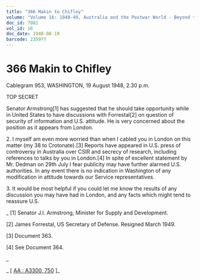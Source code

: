 ```yaml
---
title: "366 Makin to Chifley"
volume: "Volume 16: 1948-49, Australia and the Postwar World - Beyond the Region"
doc_id: 7081
vol_id: 16
doc_date: 1948-08-19
barcode: 235977
---
```


# 366 Makin to Chifley

Cablegram 953, WASHINGTON, 19 August 1948, 2.30 p.m.

TOP SECRET

Senator Armstrong[1] has suggested that he should take opportunity while in United States to have discussions with Forrestal[2] on question of security of information and U.S. attitude. He is very concerned about the position as it appears from London.

2\. I myself am even more worried than when I cabled you in London on this matter (my 38 to Crotonate).[3] Reports have appeared in U.S. press of controversy in Australia over CSIR and secrecy of research, including references to talks by you in London.[4] In spite of excellent statement by Mr. Dedman on 29th July I fear publicity may have further alarmed U.S. authorities. In any event there is no indication in Washington of any modification in attitude towards our Service representatives.

3\. It would be most helpful if you could let me know the results of any discussion you may have had in London, and any facts which might tend to reassure U.S.

_ [1] Senator J.I. Armstrong, Minister for Supply and Development.

[2] James Forrestal, US Secretary of Defense. Resigned March 1949.

[3] Document 363.

[4] See Document 364.

_

_ [ [AA : A3300, 750](http://www.naa.gov.au/cgi-bin/Search?O=I&Number=235977) ]_

